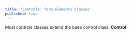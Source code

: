 ```yaml
---
title: 'Controls: form elements classes'
published: true
---
```


Most controls classes extend the base control class: **Control**